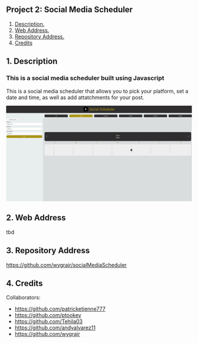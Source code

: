 ## Project 2: Social Media Scheduler

1. [ Description. ](#desc)
2. [ Web Address. ](#webadd)
3. [ Repository Address. ](#repoadd)
4. [Credits](#credits)

<a name="desc"></a>

## 1. Description

### This is a social media scheduler built using Javascript

This is a social media scheduler that allows you to pick your platform, set a date and time, as well as add attatchments for your post.

![Top-Page-Area](website.jpg)

<a name="webadd"></a>

## 2. Web Address

tbd

<a name="repoadd"></a>

## 3. Repository Address

https://github.com/wygrajr/socialMediaScheduler

## 4. Credits

Collaborators:
 - https://github.com/patricketienne777
 - https://github.com/ptookey
 - https://github.com/Tehila03
 - https://github.com/andyalvarez11
 - https://github.com/wygrajr
